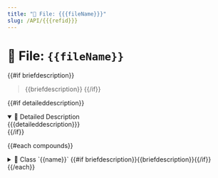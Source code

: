 ```yaml
---
title: "📄 File: {{{fileName}}}"
slug: /API/{{{refid}}}
---
```


# 📄 File: `{{fileName}}`

{{#if briefdescription}}
> {{briefdescription}}
{{/if}}

{{#if detaileddescription}}
<details open>
<summary>📝 Detailed Description</summary>
{{{detaileddescription}}}
</details>
{{/if}}

{{#each compounds}}

<!-- block -->
<details>
<summary>
  📘 Class `{{name}}`
  {{#if briefdescription}}<span class="brief-description-pill">{{briefdescription}}</span>{{/if}}
</summary>

{{#if detaileddescription}}
> {{{detaileddescription}}}
{{/if}}

<details open>
<summary>🧍 Members</summary>

<!-- FUNCTIONS -->
<details open>
<summary>⚙️ Functions</summary>

{{#each filtered.members}}
  {{#if (eq kind "function")}}
  <details>
    <summary>
      🧠 <code>{{#if type}}{{type}} {{/if}}{{name}}{{#if argsstring}}{{argsstring}}{{/if}}</code>
      <span class="member-badge kind-{{kind}}">{{kind}}</span>
      {{#if section}}<span class="member-badge section-{{section}}">{{prettySection section}}</span>{{/if}}
      {{#if briefdescription}}<span class="brief-description-pill">{{briefdescription}}</span>{{/if}}
    </summary>

    {{#if (hasParams param)}}
    <p><strong>Parameters:</strong></p>
    <ul>
      {{#each param}}
        <li><code>{{type}} {{declname}}</code> – {{briefdescription}}</li>
      {{/each}}
    </ul>
    {{else}}
    <p><strong>Parameters:</strong> None</p>
    {{/if}}

    {{#if (and location location.bodyfile)}}
    <hr />
    <p><strong>📄 Source:</strong> <code>{{location.bodyfile}}</code> (lines {{location.bodystart}}–{{location.bodyend}})</p>
    <ExpandableCodeBlock code={`{{{getFunctionSource location}}}`} language="cpp" previewLines={15} />
    {{/if}}

  </details>
  {{/if}}
{{/each}}

</details>

<!-- VARIABLES -->
<details open>
<summary>📦 Variables</summary>
{{#each filtered.members}}
  {{#if (eq kind "variable")}}
  <details>
    <summary>
      🧠 <code>{{#if type}}{{type}} {{/if}}{{name}}</code>
      <span class="member-badge kind-{{kind}}">{{kind}}</span>
      {{#if section}}<span class="member-badge section-{{section}}">{{prettySection section}}</span>{{/if}}
      {{#if briefdescription}}<span class="brief-description-pill">{{briefdescription}}</span>{{/if}}
    </summary>
    {{#if briefdescription}}<p>{{briefdescription}}</p>{{/if}}
  </details>
  {{/if}}
{{/each}}
</details>

</details>

</details>
<!-- block -->
{{/each}}